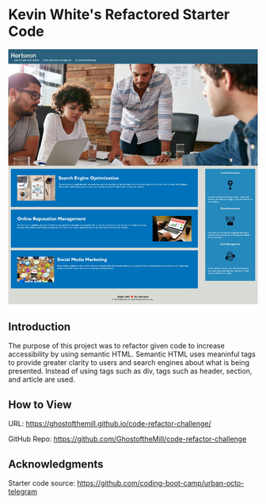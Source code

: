# Kevin White's Refactored Starter Code
<img src=./assets/images/code-refactor-deploy.jpeg>

<h2><b>Introduction</b></h2>

The purpose of this project was to refactor given code to increase accessibility by using semantic HTML. Semantic HTML uses meaninful tags to provide greater clarity to users and search engines about what is being presented. Instead of using tags such as div, tags such as header, section, and article are used. 

<h2><b>How to View</b></h2>

URL: https://ghostofthemill.github.io/code-refactor-challenge/

GitHub Repo: https://github.com/GhostoftheMill/code-refactor-challenge

<h2><b>Acknowledgments</b></h2>

Starter code source: https://github.com/coding-boot-camp/urban-octo-telegram
